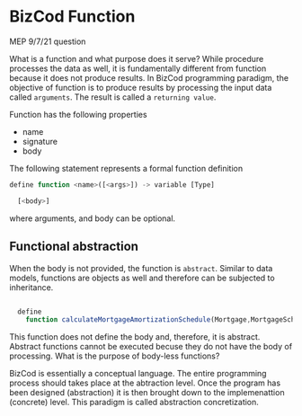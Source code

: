 # BizCod Function
MEP 9/7/21 question

What is a function and what purpose does it serve? While procedure processes the data as well, it is fundamentally different from function because it does not produce results. In BizCod programming paradigm, the objective of function is to produce results by processing the input data called `arguments`. The result is called a `returning value`. 

Function has the following properties

- name
- signature
- body

The following statement represents a formal function definition

```js
define function <name>([<args>]) -> variable [Type] 

  [<body>]
```


where arguments, and body can be optional. 


## Functional abstraction

When the body is not provided, the function is `abstract`. Similar to data models, functions are objects as well and therefore can be subjected to inheritance. 

```js

  define
    function calculateMortgageAmortizationSchedule(Mortgage,MortgageScheme) -> MortgageAmortizationSchedule
```

This function does not define the body and, therefore, it is abstract. Abstract functions cannot be executed becuse they do not have the body of processing. What is the purpose of body-less functions?

BizCod is essentially a conceptual language. The entire programming process should takes place at the abtraction level. Once the program has been designed (abstraction) it is then brought down to the implemenattion (concrete) level. This paradigm is called abstraction concretization.
